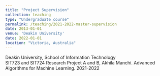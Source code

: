 ```yaml
---
title: "Project Supervision"
collection: teaching
type: "Undergraduate course"
permalink: /teaching/2021-2022-master-supervision
date: 2013-01-01
venue: 'Deakin University'
date: 2022-01-01
location: "Victoria, Australia"
---
```


Deakin University, School of Information Technology\
SIT723 and SIT724 Research Project A and B, Akhila Manchi. Advanced Algorithms for Machine Learning. 2021-2022
